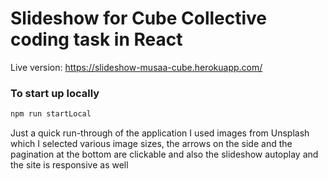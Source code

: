# Slideshow for Cube Collective coding task in React


Live version: https://slideshow-musaa-cube.herokuapp.com/


### To start up locally

```jsx
npm run startLocal
```

Just a quick run-through of the application I used images from Unsplash which I selected various image sizes, the arrows on the side and the pagination at the bottom are clickable and also the slideshow autoplay and the site is responsive as well

